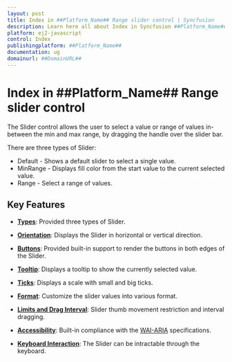 ```yaml
---
layout: post
title: Index in ##Platform_Name## Range slider control | Syncfusion
description: Learn here all about Index in Syncfusion ##Platform_Name## Range slider control of Syncfusion Essential JS 2 and more.
platform: ej2-javascript
control: Index 
publishingplatform: ##Platform_Name##
documentation: ug
domainurl: ##DomainURL##
---
```


# Index in ##Platform_Name## Range slider control

The Slider control allows the user to select a value or range of values in-between the min and max range, by dragging the handle over the slider bar.

There are three types of Slider:
* Default - Shows a default slider to select a single value.
* MinRange - Displays fill color from the start value to the current selected value.
* Range - Select a range of values.

## Key Features

* **[Types](./types/)**: Provided three types of Slider.

* **[Orientation](./orientation/)**: Displays the Slider in horizontal or vertical direction.

* **[Buttons](./tooltip/#buttons)**: Provided built-in support to render the buttons in both edges of the Slider.

* **[Tooltip](./tooltip)**: Displays a tooltip to show the currently selected value.

* **[Ticks](./ticks/)**: Displays a scale with small and big ticks.

* **[Format](./format/)**: Customize the slider values into various format.

* **[Limits and Drag Interval](./limits/)**: Slider thumb movement restriction and interval dragging.

* **[Accessibility](./accessibility/)**: Built-in compliance with the [WAI-ARIA](http://www.w3.org/WAI/PF/aria-practices/) specifications.

* **[Keyboard Interaction](./accessibility#keyboard-interaction)**: The Slider can be intractable through the keyboard.